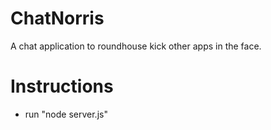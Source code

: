 ChatNorris
==========

A chat application to roundhouse kick other apps in the face.


Instructions
============

* run "node server.js"

